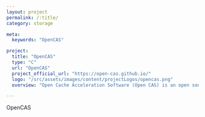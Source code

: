 ```yaml
---
layout: project
permalink: /:title/
category: storage

meta:
  keywords: "OpenCAS"

project:
  title: "OpenCAS"
  type: "C"
  url: "OpenCAS"
  project_official_url: "https://open-cas.github.io/"
  logo: "/src/assets/images/content/projectLogos/opencas.png"
  overview: "Open Cache Acceleration Software (Open CAS) is an open source project encompassing block caching software libraries, adapters, tools and more. The main goal of this cache acceleration software is to accelerate a backend block device(s) by utilizing a higher performance device(s)."

---
```


<p>OpenCAS</p>
